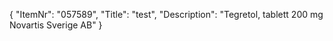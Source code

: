 {
  "ItemNr": "057589",
  "Title": "test",
  "Description": "Tegretol, tablett 200 mg Novartis Sverige AB"
}